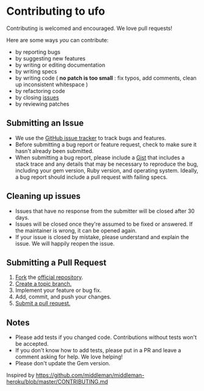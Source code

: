 # Contributing to ufo

Contributing is welcomed and encouraged.  We love pull requests!

Here are some ways *you* can contribute:

* by reporting bugs
* by suggesting new features
* by writing or editing documentation
* by writing specs
* by writing code ( **no patch is too small** : fix typos, add comments, clean up inconsistent whitespace )
* by refactoring code
* by closing [issues][]
* by reviewing patches

[issues]: https://github.com/tongueroo/ufo/issues

## Submitting an Issue

* We use the [GitHub issue tracker][issues] to track bugs and features.
* Before submitting a bug report or feature request, check to make sure it hasn't
already been submitted.
* When submitting a bug report, please include a [Gist][] that includes a stack
  trace and any details that may be necessary to reproduce the bug, including
  your gem version, Ruby version, and operating system.  Ideally, a bug report
  should include a pull request with failing specs.

[gist]: https://gist.github.com/

## Cleaning up issues

* Issues that have no response from the submitter will be closed after 30 days.
* Issues will be closed once they're assumed to be fixed or answered. If the
  maintainer is wrong, it can be opened again.
* If your issue is closed by mistake, please understand and explain the issue.
  We will happily reopen the issue.

## Submitting a Pull Request
1. [Fork][fork] the [official repository][repo].
2. [Create a topic branch.][branch]
3. Implement your feature or bug fix.
4. Add, commit, and push your changes.
5. [Submit a pull request.][pr]

## Notes
* Please add tests if you changed code. Contributions without tests won't be accepted.
* If you don't know how to add tests, please put in a PR and leave a comment
  asking for help. We love helping!
* Please don't update the Gem version.

[repo]: https://github.com/tongueroo/ufo/tree/master
[fork]: https://help.github.com/articles/fork-a-repo/
[branch]: https://help.github.com/articles/creating-and-deleting-branches-within-your-repository/
[pr]: https://help.github.com/articles/using-pull-requests/

Inspired by https://github.com/middleman/middleman-heroku/blob/master/CONTRIBUTING.md
